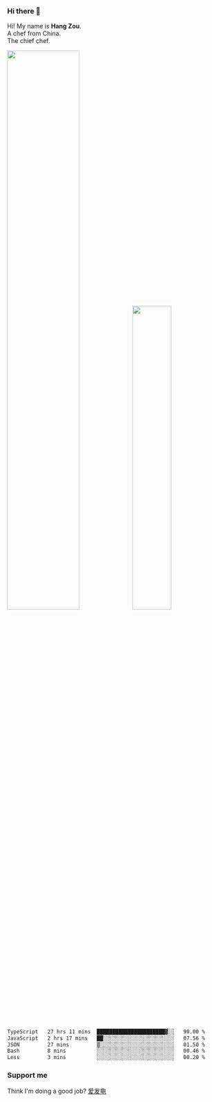 ### Hi there 👋

Hi! My name is **Hang Zou**.  
A chef from China.  
The chief chef.

<img align="" width="57.5%" src="https://github-readme-stats.vercel.app/api?username=zouhangwithsweet&hide_title=true&hide_border=true&show_icons=true&include_all_commits=true&line_height=21" /><img align="" width="42.4%" src="https://github-readme-stats.vercel.app/api/top-langs/?username=zouhangwithsweet&hide_title=true&hide_border=true&layout=compact" />

<!--START_SECTION:waka-->

```txt
TypeScript   27 hrs 11 mins  ██████████████████████▓░░   90.00 %
JavaScript   2 hrs 17 mins   ██░░░░░░░░░░░░░░░░░░░░░░░   07.56 %
JSON         27 mins         ▒░░░░░░░░░░░░░░░░░░░░░░░░   01.50 %
Bash         8 mins          ░░░░░░░░░░░░░░░░░░░░░░░░░   00.46 %
Less         3 mins          ░░░░░░░░░░░░░░░░░░░░░░░░░   00.20 %
```

<!--END_SECTION:waka-->

### Support me

Think I'm doing a good job? [爱发电](https://afdian.net/@zouhangsweet)
